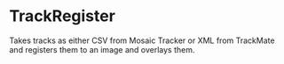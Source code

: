 # TrackRegister
Takes tracks as either CSV from Mosaic Tracker or XML from TrackMate and registers them to an image and overlays them.
